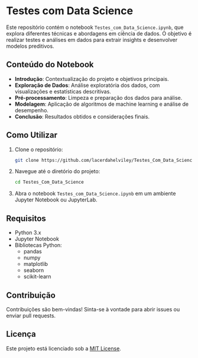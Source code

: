 # Testes com Data Science

Este repositório contém o notebook `Testes_com_Data_Science.ipynb`, que explora diferentes técnicas e abordagens em ciência de dados. O objetivo é realizar testes e análises em dados para extrair insights e desenvolver modelos preditivos.

## Conteúdo do Notebook

- **Introdução**: Contextualização do projeto e objetivos principais.
- **Exploração de Dados**: Análise exploratória dos dados, com visualizações e estatísticas descritivas.
- **Pré-processamento**: Limpeza e preparação dos dados para análise.
- **Modelagem**: Aplicação de algoritmos de machine learning e análise de desempenho.
- **Conclusão**: Resultados obtidos e considerações finais.

## Como Utilizar

1. Clone o repositório:
   ```sh
   git clone https://github.com/lacerdahelviley/Testes_Com_Data_Science.git
   ```
2. Navegue até o diretório do projeto:
   ```sh
   cd Testes_Com_Data_Science
   ```
3. Abra o notebook `Testes_com_Data_Science.ipynb` em um ambiente Jupyter Notebook ou JupyterLab.

## Requisitos

- Python 3.x
- Jupyter Notebook
- Bibliotecas Python:
  - pandas
  - numpy
  - matplotlib
  - seaborn
  - scikit-learn

## Contribuição

Contribuições são bem-vindas! Sinta-se à vontade para abrir issues ou enviar pull requests.

## Licença

Este projeto está licenciado sob a [MIT License](LICENSE).
